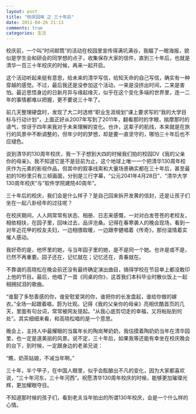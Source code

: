 ```yaml
---
layout: post
title: "校庆回味 之 三十年后"
date: 2011-04-26 21:13
comments: true
categories: 生活
---
```

校庆前，一个叫“时间邮筒”的活动在校园里宣传得满坑满谷，我瞄了一眼海报，貌似是学生会和研会的同学想的点子，收集保存大家的信件，直到三十年后，也就是清华一百三十年校庆的时候，再来一起开启。

这个活动听起来挺有意思，给未来的清华写信，给知天命的自己写信，确实有一种穿越的感觉。不过，最后我还是没参加这个活动，一来是没挤出时间，二来是害怕。最近思悟身边的日新月异与缘起缘灭，似乎在这个变化多端的世界里，连一二年的事情都难以把握，更不要说三十年了。

前几天整理硬盘时，发现了大二时选修“职业生涯规划”课上要求写的“我的大学目标与行动计划”，上面正好从2007年写到了2011年，翻看那时的字眼，揣摩那时的语气，惊讶于四年来我对于未来理解的变化。也许，这辈子的航线，本来就是在旅行的风景中不断调整的，但年少时的梦想，却是要一直坚守的，哪怕三十年后也不应褪色。

说到清华的130周年校庆，我一下子想到大四的时候我们拍的校园DV《我的父亲你的母亲》。我不知道它是不是目前为止，这个地球上唯一一个把清华130周年校庆作为元素的影视作品，但其中的叙事线索和大量场景确实都在三十年后，甚至最初的10秒里只有三帧画面，分别是三行字幕，“公元2041年4月28日”、“清华大学130周年校庆”与“软件学院建院40周年”。

三十年后的校庆，我们会是什么样子？是自己回来拆开发黄的信封，还是让孩子们坐在一起八卦经年的过往呢？<!-- more -->

在校庆期间，人人网常常有状态、相册、日志来感慨，一对对白发苍苍的老校友，相依相扶，在园子里，回味过去，品评沧桑。记得在春寒袭人的晚会现场，看到一对年近花甲的校友夫妇，一边相偎取暖，一边跟李健唱着《传奇》，那份温情着实催人感动。

我好奇的是，他怀里的她，与当年园子里的她，是不是同一个她。也许是或不是，已然不再重要。园子还在，记忆就在；记忆还在，青春就在。

不靠谱的高晓松在晚会前还没有最终确定演出曲目，搞得学校在节目单上都没敢印上他的节目。最后，他唱了一首《同桌的你》，这首我们本科毕业时散伙饭上一起相拥拭泪的歌曲。

“谁娶了多愁善感的你，谁安慰爱哭的你，谁把你的长发盘起，谁给你做的嫁衣。”全场一起跟着唱，蔚为壮观。记得《我的父亲你的母亲》亮相优酷首页的几天，里面有句台词，常常被网友提起。“从我心底剪切走的幸福，又将粘贴到何处”。其实细细来看，和高晓松唱的是一个意思。

晚会上，主持人中最耀眼的当属年长的陶岚琴奶奶，我估摸着陶奶奶当年在清华园里，也一定是道美丽的风景。说不定，三十年后，如果我等还能有幸坐在校庆晚会的台下，到时候，一定跟身边的老弟兄说：

“瞧，奶茶姑娘，不减当年啊。”

三十年，半个甲子，在中国人眼里，似乎会酝酿出不凡的变化，因为大家都喜欢说，“三十年河东，三十年河西”。祝愿清华130周年校庆的时候，能够更加璀璨光辉，更加耀眼夺目。

不知道那时候的孩子们，看到老夫当年拍出的所谓130年校庆，会是一个什么样的心情。